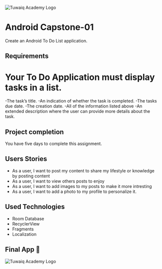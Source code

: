 ![Tuwaiq Academy Logo](https://camo.githubusercontent.com/37ca472e2afb74974a0314d89af8f470422a79582bed0d188f9927777230195d/68747470733a2f2f6c61756e63682e73612f6173736574732f696d616765732f6c6f676f732f7475776169712d61636164656d792d6c6f676f2e737667)

# Android Capstone-01
Create an Android To Do List application.

## **Requirements**

# Your To Do Application must display tasks in a list.

-The task’s title.
-An indication of whether the task is completed.
-The tasks due date.
-The creation date.
-All of the information listed above
-An extended description where the user can provide more details about the task.

## **Project completion**
You have five days to complete this assignment.


## **Users Stories**

- As a user, I want to post my content to share my lifestyle or knowledge by posting content
- As a user, I want to view others posts to enjoy
- As a user, I want to add images to my posts to make it more intresting
- As a user, I want to add a photo to my profile to personalize it.

## **Used Technologies**
- Room Database
- RecyclerView
- Fragments
- Localization


## **Final App 🎉**
![Tuwaiq Academy Logo](https://d.top4top.io/p_220499tj70.jpg)






